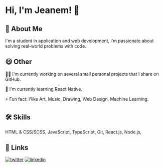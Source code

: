 
# Hi, I'm Jeanem! 👋


## 🚀 About Me
I'm a student in application and web development, i'm passionate about solving real-world problems with code.



## 😃 Other
👩‍💻 I'm currently working on several small personal projects that I share on GitHub.

🧠 I'm currently learning React Native. 

⚡️ Fun fact: i'like Art, Music, Drawing, Web Design, Machine Learning.


## 🛠 Skills
HTML & CSS/SCSS, JavaScript, TypeScript, Git, React.js, Node.js, 


## 🔗 Links
[![twitter](https://img.shields.io/badge/twitter-1DA1F2?style=for-the-badge&logo=twitter&logoColor=white)](https://twitter.com/Iamjeanem)
[![linkedin](https://img.shields.io/badge/linkedin-0A66C2?style=for-the-badge&logo=linkedin&logoColor=white)](https://www.linkedin.com/in/itsjeanem/)

